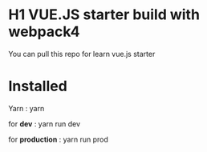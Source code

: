 # H1 VUE.JS starter build with webpack4
You can pull this repo for learn vue.js starter 

Installed
======
Yarn : yarn

for **dev** : yarn run dev

for **production** : yarn run prod
